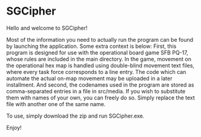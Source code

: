 # SGCipher
Hello and welcome to SGCipher!

Most of the information you need to actually run the program can be found by launching the application. Some extra context is below:
First, this program is designed for use with the operational board game SFB PQ-17, whose rules are included in the main directory. In the game, movement on the operational hex map is handled using double-blind movement text files, where every task force corresponds to a line entry.
The code which can automate the actual on-map movement may be uploaded in a later installment.
And second, the codenames used in the program are stored as comma-separated entries in a file in src/media. If you wish to substitute them with names of your own, you can freely do so. Simply replace the text file with another one of the same name.

To use, simply download the zip and run SGCipher.exe.

Enjoy!
